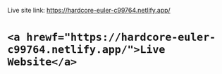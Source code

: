 
Live site link: https://hardcore-euler-c99764.netlify.app/

# `<a hrewf="https://hardcore-euler-c99764.netlify.app/">Live Website</a>`